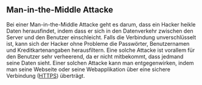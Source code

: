 ## Man-in-the-Middle Attacke
Bei einer Man-in-the-Middle Attacke geht es darum, dass ein Hacker heikle Daten herausfindet, indem dass er sich in den Datenverkehr zwischen den Server und den Benutzer einschleicht. Falls die Verbindung unverschlüsselt ist, kann sich der Hacker ohne Probleme die Passwörter, Benutzernamen und Kreditkartenangaben herausfiltern. Eine solche Attacke ist vorallem für den Benutzer sehr verheerend, da er nicht mitbekommt, dass jedmand seine Daten sieht. Einer solchen Attacke kann man entgegenwirken, indem man seine Webseite oder seine Webapplikation über eine sichere Verbindung ([HTTPS](/wiki/divers/ssl)) überträgt.